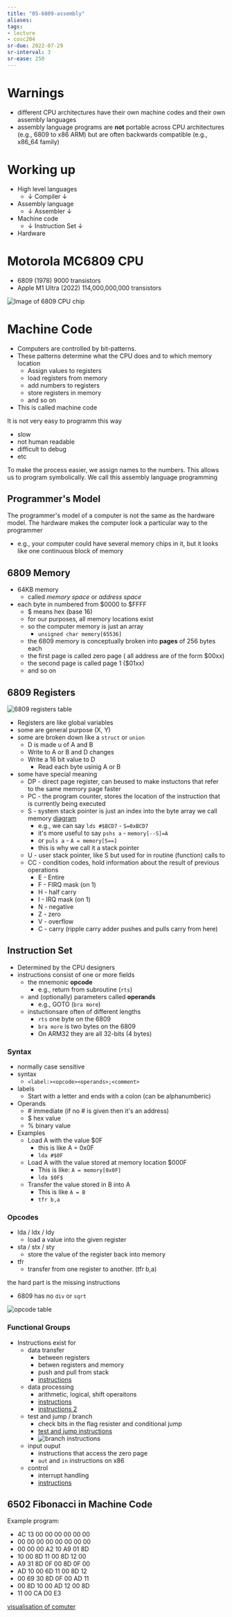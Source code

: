 ```yaml
---
title: "05-6809-assembly"
aliases: 
tags: 
- lecture
- cosc204
sr-due: 2022-07-29
sr-interval: 3
sr-ease: 250
---
```



# Warnings
- different CPU architectures have their own machine codes and their own assembly languages
- assembly language programs are **not** portable across CPU architectures (e.g., 6809 to x86 ARM) but are often backwards compatible (e.g., x86_64 family)

# Working up
- High level languages
	- ↓ Compiler ↓
- Assembly language
	- ↓ Assembler ↓
- Machine code
	- ↓ Instruction Set ↓
- Hardware

# Motorola MC6809 CPU
- 6809 (1978) 9000 transistors
- Apple M1 Ultra (2022) 114,000,000,000 transistors

![Image of 6809 CPU chip](https://i.imgur.com/DuKNuX1.png)

# Machine Code
- Computers are controlled by bit-patterns. 
- These patterns determine what the CPU does and to which memory location
	- Assign values to registers
	- load registers from memory
	- add numbers to registers
	- store registers in memory
	- and so on
- This is called machine code

It is not very easy to programm this way
- slow
- not human readable
- difficult to debug
- etc

To make the process easier, we assign names to the numbers. This allows us to program symbolically. We call this assembly language programming

## Programmer's Model

The programmer's model of a computer is not the same as the hardware model. The hardware makes the computer look a particular way to the programmer
- e.g., your computer could have several memory chips in it, but it looks like one continuous block of memory

## 6809 Memory
- 64KB memory
	- called *memory space* or *address space*
- each byte in numbered from $0000 to $FFFF
	- $ means hex (base 16)
	- for our purposes, all memory locations exist
	- so the computer memory is just an array
		- `unsigned char memory[65536]`
	- the 6809 memory is conceptually broken into **pages** of 256 bytes each
	- the first page is called zero page ( all address are of the form $00xx)
	- the second page is called page 1 ($01xx)
	- and so on

## 6809 Registers

![6809 registers table](https://i.imgur.com/Icvj7BJ.png)

- Registers are like global variables
- some are general purpose (X, Y)
- some are broken down like a `struct` or `union`
	- D is made u of A and B
	- Write to A or B and D changes
	- Write a 16 bit value to D
		- Read each byte usinig A or B
- some have special meaning
	- DP - direct page register, can beused to make instuctons that refer to the same memory page faster
	- PC - the program counter, stores the location of the instruction that is currently being executed
	- S - system stack pointer is just an index into the byte array we call memory [diagram](https://i.imgur.com/vImSjAJ.png)
		- e.g., we can say `lds #$BCD7` - `S=0xBCD7`
		- it's more useful to say `pshs a` - `memory[--S]=A`
		- or `puls a` - `A = memory[S==]`
		- this is why we call it a stack pointer
	- U - user stack pointer, like S but used for in routine (function) calls to 
	- CC - condition codes, hold information about the result of previous operations
		- E - Entire
		- F - FIRQ mask (on 1)
		- H - half carry
		- I - IRQ mask (on 1)
		- N - negative
		- Z - zero
		- V - overflow
		- C - carry (ripple carry adder pushes and pulls carry from here)

## Instruction Set
- Determined by the CPU designers
- instructions consist of one or more fields
	- the mnemonic **opcode**
		- e.g., return from subroutine (`rts`)
	- and (optionally) parameters called **operands**
		- e.g., GOTO (`bra more`)
	- instuctionsare often of different lengths
		- `rts` one byte on the 6809
		- `bra more` is two bytes on the 6809
		- On ARM32 they are all 32-bits (4 bytes)

### Syntax
- normally case sensitive
- syntax
	- `<label:><opcode><operands>;<comment>`
- labels
	- Start with a letter and ends with a colon (can be alphanumberic)
- Operands
	- \# immediate (if no # is given then it's an address)
	- $ hex value
	- % binary value
- Examples
	- Load A with the value $0F
		- this is like A = 0x0F
		- `lda #$0F`
	- Load A with the value stored at memory location $000F
		- This is like: `A = memory[0x0F]`
		- `lda $0F$`
	- Transfer the value stored in B into A
		- This is like `A = B`
		- `tfr b,a`

### Opcodes
- lda / ldx / ldy
	- load a value into the given register
- sta / stx / sty
	- store the value of the register back into memory
- tfr
	- transfer from one register to another. (tfr b,a)

the hard part is the missing instructions
- 6809 has no `div` or `sqrt`

![opcode table](https://i.imgur.com/VUGYHPi.png)

### Functional Groups
- Instructions exist for 
	- data transfer
		- between registers
		- betwen registers and memory
		- push and pull from stack
		- [instructions](https://i.imgur.com/nMQuwma.png)
	- data processing
		- arithmetic, logical, shift operaitons
		- [instructions](https://i.imgur.com/67Els9d.png)
		- [instructions 2](https://i.imgur.com/gMhKiVb.png)
	- test and jump / branch
		- check bits in the flag resister and conditional jump
		- [test and jump instructions](https://i.imgur.com/q0GImXS.png)
		- ![branch instructions](https://i.imgur.com/OBNIwMj.png)
	- input ouput
		- instructions that access the zero page
		- `out` and `in` instructions on x86
	- control
		- interrupt handling
		- [instructions](https://i.imgur.com/Mj4PYC2.png)

## 6502 Fibonacci in Machine Code

Example program:

- 4C 13 00 00 00 00 00 00 
- 00 00 00 00 00 00 00 00 
- 00 00 00 A2 10 A9 01 8D 
- 10 00 8D 11 00 8D 12 00 
- A9 31 8D 0F 00 8D 0F 00 
- AD 10 00 6D 11 00 8D 12 
- 00 69 30 8D 0F 00 AD 11 
- 00 8D 10 00 AD 12 00 8D 
- 11 00 CA D0 E3

[visualisation of comuter](http://www.visual6502.org/JSSim/expert.html?loglevel=0&a=0000&d=4C130000000000000000000000000000000000A210A9018D10008D11008D1200A9318D0F008D0F00AD10006D11008D120069308D0F00AD11008D1000AD12008D1100CAD0E3)


